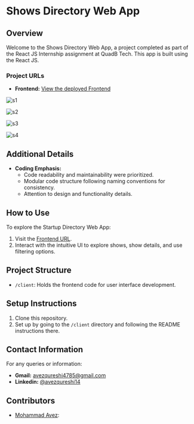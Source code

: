 # Shows Directory Web App

## Overview
Welcome to the Shows Directory Web App, a project completed as part of the React JS  Internship assignment at QuadB Tech. This app is built using the React JS.

### Project URLs
- **Frontend:** [View the deployed Frontend](https://avez-quadb.netlify.app/)

![s1](https://github.com/avezqureshi14/avez-quadb/assets/95353195/08652a50-d755-4652-8794-f6abe0943a1a)

![s2](https://github.com/avezqureshi14/avez-quadb/assets/95353195/d7942cd0-1927-46b7-8daf-92574b00efd6)

![s3](https://github.com/avezqureshi14/avez-quadb/assets/95353195/1a488818-203c-40ae-9c5b-06c5fc77b0c7)

![s4](https://github.com/avezqureshi14/avez-quadb/assets/95353195/a58fcd64-fe8b-452d-b051-93a2fef5c669)


## Additional Details
- **Coding Emphasis:**
  - Code readability and maintainability were prioritized.
  - Modular code structure following naming conventions for consistency.
  - Attention to design and functionality details.

## How to Use
To explore the Startup Directory Web App:
1. Visit the [Frontend URL](https://avez-quadb.netlify.app/).
2. Interact with the intuitive UI to explore shows, show details, and use filtering options.

## Project Structure

- `/client`: Holds the frontend code for user interface development.

## Setup Instructions

1. Clone this repository.
2. Set up by going to the `/client` directory and following the README instructions there.


## Contact Information
For any queries or information:
- **Gmail:** avezqureshi4785@gmail.com
- **Linkedin:** [@avezqureshi14](https://www.linkedin.com/in/avezqureshi14/)

## Contributors

- [Mohammad Avez](https://github.com/avezqureshi14): 
